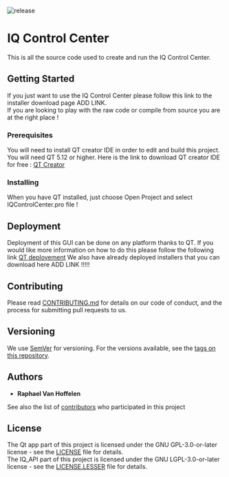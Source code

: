 ![release](https://img.shields.io/github/tag/iq-motion-control-admin/iq_gui.svg?color=green&label=release)

# IQ Control Center

This is all the source code used to create and run the IQ Control Center.

## Getting Started

If you just want to use the IQ Control Center please follow this link to the installer download page ADD LINK.  
If you are looking to play with the raw code or compile from source you are at the right place !

### Prerequisites

You will need to install QT creator IDE in order to edit and build this project.
You will need QT 5.12 or higher.
Here is the link to download QT creator IDE for free : [QT Creator](https://www.qt.io/download?hsCtaTracking=c80600ba-f2ea-45ed-97ef-6949c1c4c236%7C643bd8f4-2c59-4c4c-ba1a-4aaa05b51086)

### Installing

When you have QT installed, just choose Open Project and select IQControlCenter.pro file !

## Deployment

Deployment of this GUI can be done on any platform thanks to QT. If you would like more information on how to do this please follow the following link [QT deployement](https://doc.qt.io/qt-5/deployment.html)
We also have already deployed installers that you can download here ADD LINK !!!!!

## Contributing

Please read [CONTRIBUTING.md](CONTRIBUTING.md) for details on our code of conduct, and the process for submitting pull requests to us.

## Versioning

We use [SemVer](http://semver.org/) for versioning. For the versions available, see the [tags on this repository](https://github.com/iq-motion-control-admin/iq_gui/tags).

## Authors

* **Raphael Van Hoffelen** 

See also the list of [contributors](contributors.md) who participated in this project

## License

The Qt app part of this project is licensed under the GNU GPL-3.0-or-later license  - see the [LICENSE](LICENSE) file for details.  
The IQ_API part of this project is licensed under the GNU LGPL-3.0-or-later license - see the [LICENSE.LESSER](App/IQ_api/LICENSE.LESSER) file for details.
